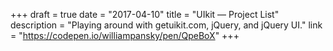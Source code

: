 +++
draft = true
date = "2017-04-10"
title = "UIkit — Project List"
description = "Playing around with getuikit.com, jQuery, and jQuery UI."
link = "https://codepen.io/williampansky/pen/QpeBoX"
+++
